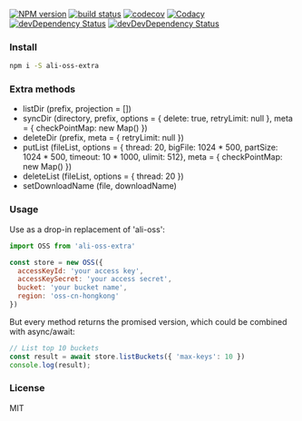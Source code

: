 [![NPM version][npm-image]][npm-url]
[![build status][travis-image]][travis-url]
[![codecov][codecov-image]][codecov-url]
[![Codacy][codacy-image]][codacy-url]
[![devDependency Status][david-image]][david-url]
[![devDevDependency Status][david-image-dev]][david-url-dev]

[npm-image]: https://img.shields.io/npm/v/ali-oss-extra.svg
[npm-url]: https://npmjs.org/package/ali-oss-extra
[travis-image]: https://travis-ci.org/jackytck/ali-oss-extra.svg?branch=master
[travis-url]: https://travis-ci.org/jackytck/ali-oss-extra
[codecov-image]: https://codecov.io/gh/jackytck/ali-oss-extra/branch/master/graph/badge.svg
[codecov-url]: https://codecov.io/gh/jackytck/ali-oss-extra
[codacy-image]: https://api.codacy.com/project/badge/Grade/17798fbc8e0341b890ccb3b6631c2770
[codacy-url]: https://www.codacy.com/app/jackytck/ali-oss-extra?utm_source=github.com&amp;utm_medium=referral&amp;utm_content=jackytck/ali-oss-extra&amp;utm_campaign=Badge_Grade
[david-image]: https://david-dm.org/jackytck/ali-oss-extra.svg
[david-url]: https://david-dm.org/jackytck/ali-oss-extra
[david-image-dev]: https://david-dm.org/jackytck/ali-oss-extra/dev-status.svg
[david-url-dev]: https://david-dm.org/jackytck/ali-oss-extra#info=devDependencies

### Install

```bash
npm i -S ali-oss-extra
```

### Extra methods

* listDir (prefix, projection = [])
* syncDir (directory, prefix, options = { delete: true, retryLimit: null }, meta = { checkPointMap: new Map() })
* deleteDir (prefix, meta = { retryLimit: null })
* putList (fileList, options = { thread: 20, bigFile: 1024 * 500, partSize: 1024 * 500, timeout: 10 * 1000, ulimit: 512}, meta = { checkPointMap: new Map() })
* deleteList (fileList, options = { thread: 20 })
* setDownloadName (file, downloadName)

### Usage
Use as a drop-in replacement of 'ali-oss':

```js
import OSS from 'ali-oss-extra'

const store = new OSS({
  accessKeyId: 'your access key',
  accessKeySecret: 'your access secret',
  bucket: 'your bucket name',
  region: 'oss-cn-hongkong'
})
```

But every method returns the promised version, which could be combined with async/await:

```js
// List top 10 buckets
const result = await store.listBuckets({ 'max-keys': 10 })
console.log(result);
```
### License

MIT
